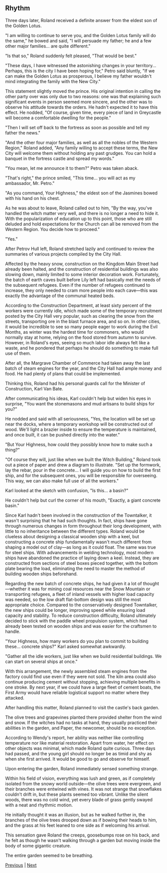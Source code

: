 ## Rhythm
Three days later, Roland received a definite answer from the eldest son of the Golden Lotus.



"I am willing to continue to serve you, and the Golden Lotus family will do the same," he bowed and said, "I will persuade my father; he and a few other major families... are quite different."



"Is that so," Roland suddenly felt pleased, "That would be best."



"These days, I have witnessed the astonishing changes in your territory... Perhaps, this is the city I have been hoping for," Petro said bluntly, "If we can make the Golden Lotus as prosperous, I believe my father wouldn't mind integrating the family with the New City."



This statement slightly moved the prince. His original intention in calling the other party over was only due to two reasons: one was that explaining such significant events in person seemed more sincere, and the other was to observe his attitude towards the orders. He hadn't expected it to have this effect. He nodded, "Of course, given time, every piece of land in Greycastle will become a comfortable dwelling for the people."



"Then I will set off back to the fortress as soon as possible and tell my father the news."



"And the other four major families, as well as all the nobles of the Western Region," Roland added, "Any family willing to accept these terms, the New City will welcome them without holding any past grudges. You can hold a banquet in the fortress castle and spread my words."



"You mean, let me announce it to them?" Petro was taken aback.



"That's right," the prince smiled, "This time... you will act as my ambassador, Mr. Petro."



"As you command, Your Highness," the eldest son of the Jasmines bowed with his hand on his chest.



As he was about to leave, Roland called out to him, "By the way, you've handled the witch matter very well, and there is no longer a need to hide it. With the popularization of education up to this point, those who are still deluded and hold expectations for the Church can all be removed from the Western Region. You decide how to proceed."



"Yes."



After Petrov Hull left, Roland stretched lazily and continued to review the summaries of various projects compiled by the City Hall.



Affected by the heavy snow, construction on the Kingdom Main Street had already been halted, and the construction of residential buildings was also slowing down, mainly limited to some interior decoration work. Fortunately, the batch of earth caves built before Lily left had basically met the needs of the subsequent refugees. Even if the number of refugees continued to increase, they only needed to cram more people into each cave—this was exactly the advantage of the communal heated beds.



According to the Construction Department, at least sixty percent of the workers were currently idle, which made some of the temporary recruitment posted by the City Hall very popular, such as clearing the snow from the streets, transporting ore in the blast furnace area, and so on. In other cities, it would be incredible to see so many people eager to work during the Evil Months, as winter was the hardest time for commoners, who would normally stay at home, relying on the food stored from autumn to survive. However, in Roland's eyes, seeing so much labor idle always felt like a waste, and he pondered that perhaps he should do something to make full use of them.



After all, the Margrave Chamber of Commerce had taken away the last batch of steam engines for the year, and the City Hall had ample money and food. He had plenty of plans that could be implemented.



Thinking this, Roland had his personal guards call for the Minister of Construction, Karl Van Bate.



After communicating his ideas, Karl couldn't help but widen his eyes in surprise, "You want the stonemasons and mud artisans to build ships for you?"



He nodded and said with all seriousness, "Yes, the location will be set up near the docks, where a temporary workshop will be constructed out of wood. We'll light a brazier inside to ensure the temperature is maintained, and once built, it can be pushed directly into the water."

"But Your Highness, how could they possibly know how to make such a thing?"

"Of course they will, just like when we built the Witch Building," Roland took out a piece of paper and drew a diagram to illustrate. "Set up the formwork, lay the rebar, pour in the concrete... I will guide you on how to build the first ship, and for the subsequent ones, you will be responsible for overseeing. This way, we can also make full use of all the workers."

Karl looked at the sketch with confusion, "Is this... a basin?"

He couldn't help but curl the corner of his mouth, "Exactly, a giant concrete basin."

Since Karl hadn't been involved in the construction of the Towntalker, it wasn't surprising that he had such thoughts. In fact, ships have gone through numerous changes in form throughout their long development, with little to no inheritance between the different types. Roland would be clueless about designing a classical wooden ship with a keel, but constructing a concrete ship fundamentally wasn't much different from shaping a model out of clay—as long as it could float. The same was true for steel ships. With advancements in welding technology, most modern ships have abandoned the practice of laying down a keel. Instead, they are constructed from sections of steel boxes pieced together, with the bottom plate bearing the load, eliminating the need to master the method of building wooden ships beforehand.

Regarding the new batch of concrete ships, he had given it a lot of thought—whether it was for mining coal resources near the Snow Mountain or transporting refugees, a fleet of inland vessels with higher load capacity was needed, so the low draft flat-bottom design was still the most appropriate choice. Compared to the conservatively designed Towntalker, the new ships could be longer, improving speed while ensuring load capacity and stability. To reduce construction difficulty, Roland ultimately decided to stick with the paddle wheel propulsion system, which had already been tested on wooden ships and was easier for the craftsmen to handle.

"Your Highness, how many workers do you plan to commit to building these... concrete ships?" Karl asked somewhat awkwardly.

"Gather all the idle workers, just like when we build residential buildings. We can start on several ships at once."



With this arrangement, the newly assembled steam engines from the factory could find use even if they were not sold. The kiln area could also continue producing cement without stopping, achieving multiple benefits in one stroke. By next year, if we could have a large fleet of cement boats, the First Army would have reliable logistical support no matter where they attacked.



After handling this matter, Roland planned to visit the castle's back garden.



The olive trees and grapevines planted there provided shelter from the wind and snow. If the witches had no tasks at hand, they usually practiced their abilities in the garden, and Paper, the newcomer, should be no exception.



According to Wendy's report, her ability was neither like controlling temperature nor like material restoration. Apart from water, her effect on other objects was minimal, which made Roland quite curious. Three days had passed, and the young girl should no longer be as timid and shy as when she first arrived. It would be good to go and observe for himself.



Upon entering the garden, Roland immediately sensed something strange.



Within his field of vision, everything was lush and green, as if completely isolated from the snowy world outside—the olive trees were evergreen, and their branches were entwined with vines. It was not strange that snowflakes couldn't drift in, but these plants seemed too vibrant. Unlike the silent woods, there was no cold wind, yet every blade of grass gently swayed with a neat and rhythmic motion.



He initially thought it was an illusion, but as he walked further in, the branches of the olive trees drooped down as if bowing their heads to him, and the grass at his feet leaned to one side as if welcoming his arrival.



This sensation gave Roland the creeps, goosebumps rose on his back, and he felt as though he wasn't walking through a garden but moving inside the body of some gigantic creature.



The entire garden seemed to be breathing.





[Previous](CH0369.md) | [Next](CH0371.md)

